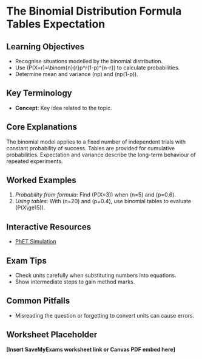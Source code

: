 # The Binomial Distribution Formula Tables Expectation

## Learning Objectives
- Recognise situations modelled by the binomial distribution.
- Use \(P(X=r)=\binom{n}{r}p^r(1-p)^{n-r}\) to calculate probabilities.
- Determine mean and variance \(np\) and \(np(1-p)\).

## Key Terminology
- **Concept**: Key idea related to the topic.

## Core Explanations
The binomial model applies to a fixed number of independent trials with constant probability of success. Tables are provided for cumulative probabilities. Expectation and variance describe the long-term behaviour of repeated experiments.

## Worked Examples
1. *Probability from formula*: Find \(P(X=3)\) when \(n=5\) and \(p=0.6\).
2. *Using tables*: With \(n=20\) and \(p=0.4\), use binomial tables to evaluate \(P(X\ge15)\).

## Interactive Resources
- [PhET Simulation](https://phet.colorado.edu/)

## Exam Tips
- Check units carefully when substituting numbers into equations.
- Show intermediate steps to gain method marks.

## Common Pitfalls
- Misreading the question or forgetting to convert units can cause errors.

## Worksheet Placeholder
**[Insert SaveMyExams worksheet link or Canvas PDF embed here]**

